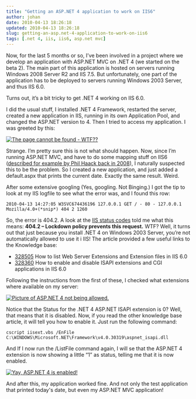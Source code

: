 ```yaml
---
title: "Getting an ASP.NET 4 application to work on IIS6"
author: johan
date: 2010-04-13 18:26:18
updated: 2010-04-13 18:26:18
slug: getting-an-asp.net-4-application-to-work-on-iis6
tags: [.net 4, iis, iis6, asp.net mvc]
---
```


Now, for the last 5 months or so, I’ve been involved in a project where we develop an application with ASP.NET MVC on .NET 4 (we started on the beta 2). The main part of this application is hosted on servers running Windows 2008 Server R2 and IIS 7.5. But unfortunately, one part of the application has to be deployed to servers running Windows 2003 Server, and thus IIS 6.0.

Turns out, it’s a bit tricky to get .NET 4 working on IIS 6.0.

I did the usual stuff, I installed .NET 4 Framework, restarted the server, created a new application in IIS, running in its own Application Pool, and changed the ASP.NET version to 4. Then I tried to access my application. I was greeted by this:

[![The page cannot be found - WTF??](/images/johan_driessen_se/WindowsLiveWriter/GettinganASP.NET4applicationtoworkonIIS6_FDD4/image_thumb.png "The page cannot be found - WTF??")](/images/johan_driessen_se/WindowsLiveWriter/GettinganASP.NET4applicationtoworkonIIS6_FDD4/image_2.png)

Strange. I’m pretty sure this is not what should happen. Now, since I’m running ASP.NET MVC, and have to do some mapping stuff on IIS6 ([described for example by Phil Haack back in 2008](http://haacked.com/archive/2008/11/26/asp.net-mvc-on-iis-6-walkthrough.aspx)), I naturally suspected this to be the problem. So I created a new application, and just added a default.aspx that prints the current date. Exactly the same result. Weird.

After some extensive googling (Yes, googling. Not Binging.) I got the tip to look at my IIS logfile to see what the error was, and I found this row:

``` plain
2010-04-13 14:27:05 W3SVC674436196 127.0.0.1 GET / - 80 - 127.0.0.1 Mozilla/4.0+(*snip*) 404 2 1260
```

So, the error is 404.2. A look at the [IIS status codes](http://support.microsoft.com/default.aspx/kb/318380?p=1) told me what this means: **404.2 – Lockdown policy prevents this request.** WTF? Well, it turns out that just because you install .NET 4 on Windows 2003 Server, you’re not automatically allowed to use it i IIS! The article provided a few useful links to the Knowledge base:

* [328505](http://support.microsoft.com/kb/328505/) How to list Web Server Extensions and Extension files in IIS 6.0
* [328360](http://support.microsoft.com/kb/328360/) How to enable and disable ISAPI extensions and CGI applications in IIS 6.0

Following the instructions from the first of these, I checked what extensions where available on my server:

[![Picture of ASP.NET 4 not being allowed.](/images/johan_driessen_se/WindowsLiveWriter/GettinganASP.NET4applicationtoworkonIIS6_FDD4/image_thumb_1.png "Picture of ASP.NET 4 not being allowed.")](/images/johan_driessen_se/WindowsLiveWriter/GettinganASP.NET4applicationtoworkonIIS6_FDD4/image_4.png)

Notice that the Status for the .NET 4 ASP.NET ISAPI extension is 0? Well, that means that it is disabled. Now, if you read the other knowledge base article, it will tell you how to enable it. Just run the following command:

``` plain
cscript iisext.vbs /EnFile C:\WINDOWS\Microsoft.NET\Framework\v4.0.30319\aspnet_isapi.dll
```

And If I now run the /ListFile command again, I will se that the ASP.NET 4 extension is now showing a little “1” as status, telling me that it is now enabled.

[![Yay, ASP.NET 4 is enabled!](/images/johan_driessen_se/WindowsLiveWriter/GettinganASP.NET4applicationtoworkonIIS6_FDD4/image_thumb_2.png "Yay, ASP.NET 4 is enabled!")](/images/johan_driessen_se/WindowsLiveWriter/GettinganASP.NET4applicationtoworkonIIS6_FDD4/image_6.png)

And after this, my application worked fine. And not only the test application that printed today's date, but even my ASP.NET MVC application!